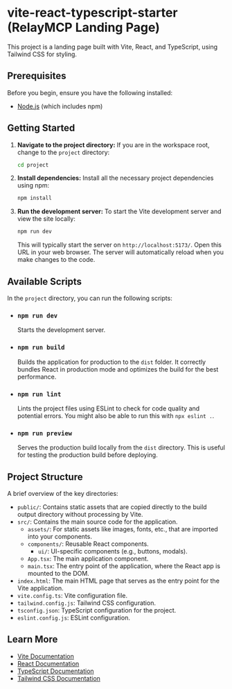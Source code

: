 # vite-react-typescript-starter (RelayMCP Landing Page)

This project is a landing page built with Vite, React, and TypeScript, using Tailwind CSS for styling.

## Prerequisites

Before you begin, ensure you have the following installed:
- [Node.js](https://nodejs.org/) (which includes npm)

## Getting Started

1.  **Navigate to the project directory:**
    If you are in the workspace root, change to the `project` directory:
    ```bash
    cd project
    ```

2.  **Install dependencies:**
    Install all the necessary project dependencies using npm:
    ```bash
    npm install
    ```

3.  **Run the development server:**
    To start the Vite development server and view the site locally:
    ```bash
    npm run dev
    ```
    This will typically start the server on `http://localhost:5173/`. Open this URL in your web browser. The server will automatically reload when you make changes to the code.

## Available Scripts

In the `project` directory, you can run the following scripts:

-   ### `npm run dev`
    Starts the development server.

-   ### `npm run build`
    Builds the application for production to the `dist` folder. It correctly bundles React in production mode and optimizes the build for the best performance.

-   ### `npm run lint`
    Lints the project files using ESLint to check for code quality and potential errors. You might also be able to run this with `npx eslint .`.

-   ### `npm run preview`
    Serves the production build locally from the `dist` directory. This is useful for testing the production build before deploying.

## Project Structure

A brief overview of the key directories:

-   `public/`: Contains static assets that are copied directly to the build output directory without processing by Vite.
-   `src/`: Contains the main source code for the application.
    -   `assets/`: For static assets like images, fonts, etc., that are imported into your components.
    -   `components/`: Reusable React components.
        -   `ui/`: UI-specific components (e.g., buttons, modals).
    -   `App.tsx`: The main application component.
    -   `main.tsx`: The entry point of the application, where the React app is mounted to the DOM.
-   `index.html`: The main HTML page that serves as the entry point for the Vite application.
-   `vite.config.ts`: Vite configuration file.
-   `tailwind.config.js`: Tailwind CSS configuration.
-   `tsconfig.json`: TypeScript configuration for the project.
-   `eslint.config.js`: ESLint configuration.

## Learn More

-   [Vite Documentation](https://vitejs.dev/guide/)
-   [React Documentation](https://reactjs.org/docs/getting-started.html)
-   [TypeScript Documentation](https://www.typescriptlang.org/docs/)
-   [Tailwind CSS Documentation](https://tailwindcss.com/docs/) 